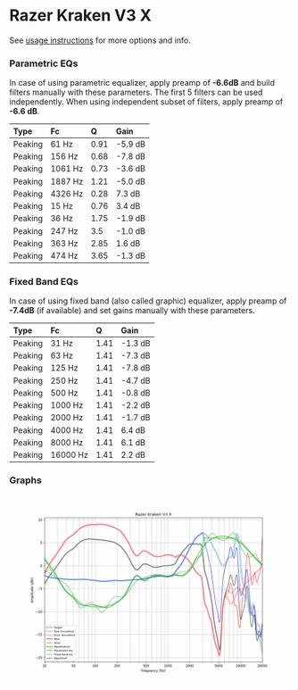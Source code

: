 # Razer Kraken V3 X
See [usage instructions](https://github.com/jaakkopasanen/AutoEq#usage) for more options and info.

### Parametric EQs
In case of using parametric equalizer, apply preamp of **-6.6dB** and build filters manually
with these parameters. The first 5 filters can be used independently.
When using independent subset of filters, apply preamp of **-6.6 dB**.

| Type    | Fc      |    Q | Gain    |
|:--------|:--------|:-----|:--------|
| Peaking | 61 Hz   | 0.91 | -5.9 dB |
| Peaking | 156 Hz  | 0.68 | -7.8 dB |
| Peaking | 1061 Hz | 0.73 | -3.6 dB |
| Peaking | 1887 Hz | 1.21 | -5.0 dB |
| Peaking | 4326 Hz | 0.28 | 7.3 dB  |
| Peaking | 15 Hz   | 0.76 | 3.4 dB  |
| Peaking | 36 Hz   | 1.75 | -1.9 dB |
| Peaking | 247 Hz  | 3.5  | -1.0 dB |
| Peaking | 363 Hz  | 2.85 | 1.6 dB  |
| Peaking | 474 Hz  | 3.65 | -1.3 dB |

### Fixed Band EQs
In case of using fixed band (also called graphic) equalizer, apply preamp of **-7.4dB**
(if available) and set gains manually with these parameters.

| Type    | Fc       |    Q | Gain    |
|:--------|:---------|:-----|:--------|
| Peaking | 31 Hz    | 1.41 | -1.3 dB |
| Peaking | 63 Hz    | 1.41 | -7.3 dB |
| Peaking | 125 Hz   | 1.41 | -7.8 dB |
| Peaking | 250 Hz   | 1.41 | -4.7 dB |
| Peaking | 500 Hz   | 1.41 | -0.8 dB |
| Peaking | 1000 Hz  | 1.41 | -2.2 dB |
| Peaking | 2000 Hz  | 1.41 | -1.7 dB |
| Peaking | 4000 Hz  | 1.41 | 6.4 dB  |
| Peaking | 8000 Hz  | 1.41 | 6.1 dB  |
| Peaking | 16000 Hz | 1.41 | 2.2 dB  |

### Graphs
![](./Razer%20Kraken%20V3%20X.png)